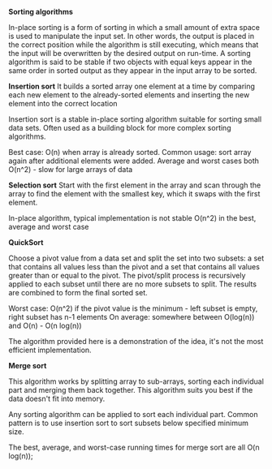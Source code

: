 **Sorting algorithms**

In-place sorting is a form of sorting in which a small amount of extra space is used to manipulate the input set. In other words, the output is placed in the correct position while the algorithm is still executing, which means that the input will be overwritten by the desired output on run-time.
A sorting algorithm is said to be stable if two objects with equal keys appear in the same order in sorted output as they appear in the input array to be sorted. 

**Insertion sort**
It builds a sorted array one element at a time by comparing each new element to 
the already-sorted elements and inserting the new element into the correct location

Insertion sort is a stable in-place sorting algorithm suitable for sorting small data sets.
Often used as a building block for more complex sorting algorithms.

Best case: O(n) when array is already sorted. Common usage: sort array again after additional elements were added.
Average and worst cases both O(n^2) - slow for large arrays of data

**Selection sort**
Start with the first element in the array and scan through the array to
find the element with the smallest key, which it swaps with the first element.

In-place algorithm, typical implementation is not stable
O(n^2) in the best, average and worst case


**QuickSort**

Choose a pivot value from a data set and split the set into two subsets: 
a set that contains all values less than the pivot and a set that contains all values greater than or equal to the pivot.
The pivot/split process is recursively applied to each subset until there are no more subsets to split. 
The results are combined to form the final sorted set.

Worst case: O(n^2) if the pivot value is the minimum - left subset is empty, right subset has n-1 elements
On average: somewhere between O(log(n)) and O(n) - O(n log(n))

The algorithm provided here is a demonstration of the idea, it's not the most efficient implementation.

**Merge sort**

This algorithm works by splitting array to sub-arrays, sorting each individual part and merging them back together.
This algorithm suits you best if the data doesn't fit into memory.

Any sorting algorithm can be applied to sort each individual part.
Common pattern is to use insertion sort to sort subsets below specified minimum size.

The best, average, and worst-case running times for merge sort are all O(n log(n));
